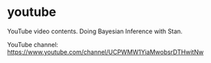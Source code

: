 # youtube
YouTube video contents. Doing Bayesian Inference with Stan. 

YouTube channel: https://www.youtube.com/channel/UCPWMW1YiaMwobsrDTHwitNw
